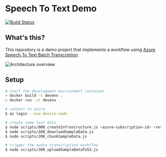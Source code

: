 # Speech To Text Demo

[![Build Status](https://clewolff.visualstudio.com/speech-to-text-demo/_apis/build/status/c-w.speech-to-text-demo?branchName=master)](https://clewolff.visualstudio.com/speech-to-text-demo/_build/latest?definitionId=7&branchName=master)

## What's this?

This repository is a demo project that implements a workflow using [Azure Speech To Text Batch Transcription](https://docs.microsoft.com/en-us/azure/cognitive-services/speech-service/batch-transcription).

![Architecture overview](https://user-images.githubusercontent.com/1086421/69460813-0a992500-0d43-11ea-82f6-102f2de8a861.png)

## Setup

```bash
# start the development environment container
> docker build -t devenv .
> docker run -it devenv

# connect to azure
$ az login --use-device-code

# create some test data
$ node scripts/000_createInfrastructure.js <azure-subscription-id> <resource-prefix>
$ node scripts/100_downloadSampleData.js
$ node scripts/200_chunkSampleData.js

# trigger the audio transcription workflow
$ node scripts/300_uploadSampleDataToS3.js
```
